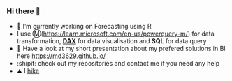 ### Hi there 👋


- 🔭 I’m currently working on Forecasting using R
- I use :m:(https://learn.microsoft.com/en-us/powerquery-m/) for data transformation, [**DAX**](https://learn.microsoft.com/en-us/dax/) for data visualisation and **SQL** for data query
- 👯 Have a look at my short presentation about my prefered solutions in BI here https://md3629.github.io/
- :shipit: check out my repositories and contact me if you need any help
- ⛰️ I [hike](https://www.komoot.com/user/1237165682049)


